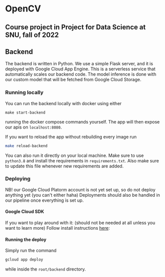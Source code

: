 # OpenCV
## Course project in Project for Data Science at SNU, fall of 2022

## Backend

The backend is written in Python. We use a simple Flask server, and it is deployed with Google Cloud App Engine. 
This is a serverless service that automatically scales our backend code. 
The model inference is done with our custom model that will be fetched from Google Cloud Storage.

### Running locally
You can run the backend locally with docker using either 
```
make start-backend
```
running the docker compose commands yourself. 
The app will then expose our apis on `localhost:8080`.

If you want to reload the app without rebuilding every image run
```bash
make reload-backend
```

You can also run it directly on your local machine. Make sure to use `python3.8` and 
install the requirements in `requirements.txt`. Also make sure to update 
this file whenever new requirements are added. 

### Deploying
NB! our Google Cloud Platorm account is not yet set up, so do not deploy anything yet (you can't either haha)
Deployments should also be handled in our pipeline once everything is set up.
####  Google Cloud SDK
If you want to play around with it: (should not be needed at all unless you want to learn more)
Follow install instructions [here](https://cloud.google.com/sdk/docs/install-sdk): 

#### Running the deploy
Simply run the command 
```bash
gcloud app deploy
```
while inside the `root/backend` directory.
